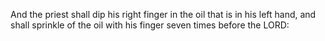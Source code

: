 And the priest shall dip his right finger in the oil that is in his left hand, and shall sprinkle of the oil with his finger seven times before the LORD:
